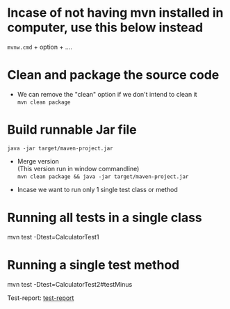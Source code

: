 # Incase of not having mvn installed in computer, use this below instead <br>

``` mvnw.cmd ``` + option + ....

# Clean and package the source code 
- We can remove the "clean" option if we don't intend to clean it <br>
```mvn clean package```

# Build runnable Jar file <br>

```java -jar target/maven-project.jar```

- Merge version <br>
(This version run in window commandline) <br>
```mvn clean package && java -jar target/maven-project.jar``` 

* Incase we want to run only 1 single test class or method <br>

# Running all tests in a single class <br>
mvn test -Dtest=CalculatorTest1 <br>

# Running a single test method <br>
mvn test -Dtest=CalculatorTest2#testMinus <br>



Test-report: [test-report](target/surefire-reports/hello.CalculatorTest1.txt) <br>